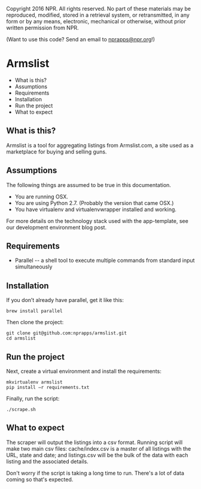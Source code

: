 Copyright 2016 NPR. All rights reserved. No part of these materials may be reproduced, modified, stored in a retrieval system, or retransmitted, in any form or by any means, electronic, mechanical or otherwise, without prior written permission from NPR.

(Want to use this code? Send an email to nprapps@npr.org!)

# Armslist

* What is this?
* Assumptions
* Requirements
* Installation
* Run the project
* What to expect

## What is this?

Armslist is a tool for aggregating listings from Armslist.com, a site used as a marketplace for buying and selling guns.  

## Assumptions

The following things are assumed to be true in this documentation.
* You are running OSX.
* You are using Python 2.7. (Probably the version that came OSX.)
* You have virtualenv and virtualenvwrapper installed and working.

For more details on the technology stack used with the app-template, see our development environment blog post.

## Requirements

* Parallel -- a shell tool to execute multiple commands from standard input simultaneously

## Installation

If you don’t already have parallel, get it like this:

```
brew install parallel
```

Then clone the project:

```
git clone git@github.com:nprapps/armslist.git
cd armslist
```

## Run the project

Next, create a virtual environment and install the requirements:

```
mkvirtualenv armslist
pip install –r requirements.txt
```

Finally, run the script:

```
./scrape.sh
```

## What to expect

The scraper will output the listings into a csv format. Running script will make two main csv files: cache/index.csv is a master of all listings with the URL, state and date; and listings.csv will be the bulk of the data with each listing and the associated details.

Don't worry if the script is taking a long time to run. There's a lot of data coming so that's expected. 
